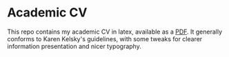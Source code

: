 # Academic CV

This repo contains my academic CV in latex, available as a [PDF](https://github.com/gboeing/cv/raw/master/cv-gboeing.pdf). It generally conforms to Karen Kelsky's guidelines, with some tweaks for clearer information presentation and nicer typography.
